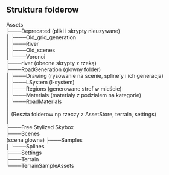## Struktura folderow

Assets <br/>
├───Deprecated (pliki i skrypty nieuzywane) <br/>
│   ├───Old_grid_generation <br/>
│   ├───River <br/>
│   ├───Old_scenes <br/>
│   └───Voronoi <br/>
├───river (obecne skrypty z rzeką) <br/>
├───RoadGeneration (glowny folder) <br/>
│   ├───Drawing (rysowanie na scenie, spline'y i ich generacja) <br/>
│   ├───LSystem (l-system) <br/>
│   ├───Regions (generowane stref w mieście) <br/>
│   └───Materials (materialy z podzialem na kategorie) <br/>
│       └───RoadMaterials <br/>
│ <br/>
│   (Reszta folderow np rzeczy z AssetStore, terrain, settings) <br/>
│ <br/>
├───Free Stylized Skybox  <br/>
├───Scenes <br/> (scena glowna)
├───Samples <br/>
│   └───Splines <br/>
├───Settings <br/>
├───Terrain <br/>
└───TerrainSampleAssets <br/>
